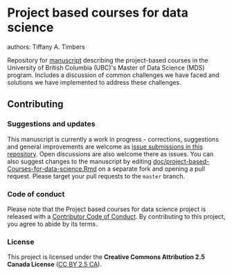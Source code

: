 # Project based courses for data science
authors: Tiffany A. Timbers

Repository for [manuscript](doc/project-based-Courses-for-data-science.md) describing the project-based courses in the University of British Columbia (UBC)'s Master of Data Science (MDS) program. Includes a discussion of common challenges we have faced and solutions we have implemented to address these challenges.


## Contributing

### Suggestions and updates

This manuscript is currently a work in progress - corrections, suggestions and general improvements are welcome as [issue submissions in this repository](https://github.com/UBC-MDS/project-based-Courses-for-data-science/issues/new). Open discussions are also welcome there as issues. You can also suggest changes to the manuscript by editing [doc/project-based-Courses-for-data-science.Rmd](https://github.com/UBC-MDS/project-based-Courses-for-data-science/blob/master/doc/project-based-Courses-for-data-science.Rmd) on a separate fork and opening a pull request. Please target your pull requests to the `master` branch.

### Code of conduct
Please note that the Project based courses for data science project is released with a [Contributor Code of Conduct](CODE-OF-CONDUCT.md). By contributing to this project, you agree to abide by its terms.

### License
This project is licensed under the **Creative Commons Attribution 2.5 Canada License** ([CC BY 2.5 CA](https://creativecommons.org/licenses/by/2.5/ca/)). 
